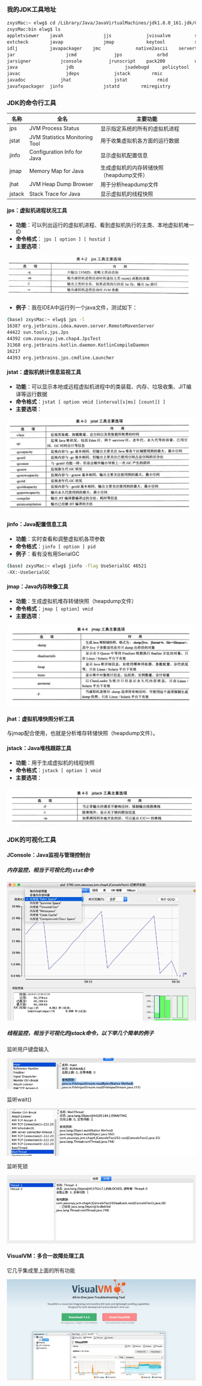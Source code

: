 ### 我的JDK工具地址
```bash
zxysMac:~ elwg$ cd /Library/Java/JavaVirtualMachines/jdk1.8.0_161.jdk/Contents/Home/bin
zxysMac:bin elwg$ ls
appletviewer    javah			    jjs			    jvisualvm		  schemagen
extcheck        javap			    jmap		    keytool			  serialver
idlj            javapackager	jmc			    native2ascii	servertool
jar				      jcmd			    jps			    orbd			    tnameserv
jarsigner		    jconsole		  jrunscript	pack200			  unpack200
java			      jdb				    jsadebugd	  policytool		wsgen
javac			      jdeps			    jstack		  rmic			    wsimport
javadoc			    jhat			    jstat		    rmid			    xjc
javafxpackager	jinfo			    jstatd		  rmiregistry
```
### JDK的命令行工具

| 名称 | 全名 | 主要功能 |
| --- | --- | --- |
| jps | JVM Process Status | 显示指定系统的所有的虚拟机进程 |
| jstat | JVM Statistics Monitoring Tool | 用于收集虚拟机各方面的运行数据 |
| jinfo | Configuration Info for Java | 显示虚拟机配置信息 |
| jmap | Memory Map for Java | 生成虚拟机的内存转储快照（heapdump文件） |
| jhat | JVM Heap Dump Browser | 用于分析heapdump文件 |
| jstack | Stack Trace for Java | 显示虚拟机的线程快照 |
#### jps：虚拟机进程状况工具

* **功能**：可以列出运行的虚拟机进程、看到虚拟机执行的主类、本地虚拟机唯一ID
* **命令格式**： `jps [ option ] [ hostid ]`
* **主要选项**：

![](2.7.1/1.jpg)

* **例子**：我在IDEA中运行列一个java文件，测试如下：

```bash
(base) zxysMac:~ elwg$ jps -l
16387 org.jetbrains.idea.maven.server.RemoteMavenServer
44422 sun.tools.jps.Jps
44392 com.zouxxyy.jvm.chap4.JpsTest
31368 org.jetbrains.kotlin.daemon.KotlinCompileDaemon
16217
44393 org.jetbrains.jps.cmdline.Launcher
```
#### jstat：虚拟机统计信息监视工具

* **功能**：可以显示本地或远程虚拟机进程中的类装载、内存、垃圾收集、JIT编译等运行数据
* **命令格式**：`jstat [ option vmid [interval[s|ms] [count]] ]`
* **主要选项**：

![](2.7.1/2.jpg)
#### jinfo：Java配置信息工具

* **功能**：实时查看和调整虚拟机各项参数
* **命令格式**：`jinfo [ option ] pid`
* **例子**：看有没有用SerialGC

```bash
(base) zxysMac:~ elwg$ jinfo -flag UseSerialGC 46521
-XX:-UseSerialGC
```
#### jmap：Java内存映像工具

* **功能**：生成虚拟机堆存转储快照（heapdump文件）
* **命令格式**：`jmap [ option] vmid`
* **主要选项**：

![](2.7.1/3.jpg)
#### jhat：虚拟机堆快照分析工具
与jmap配合使用，也就是分析堆存转储快照（heapdump文件）。
#### jstack：Java堆栈跟踪工具

* **功能**：用于生成虚拟机的线程快照
* **命令格式**：`jstack [ option ] vmid`
* **主要选项**：

![](2.7.1/4.jpg)
### JDK的可视化工具
#### JConsole：Java监视与管理控制台
##### 内存监控，相当于可视化的`jstat`命令
![](2.7.1/5.jpg)
##### 线程监控，相当于可视化的jstack命令，以下举几个简单的例子
监听用户键盘输入

![](2.7.1/6.jpg)

监听wait()

![](2.7.1/7.jpg)

监听死锁

![](2.7.1/8.jpg)
#### VisualVM：多合一故障处理工具
它几乎集成里上面的所有功能

![](2.7.1/9.jpg)
